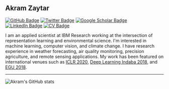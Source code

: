## Akram Zaytar

[![GitHub Badge](https://img.shields.io/github/followers/akramz?style=social)](https://github.com/akramz?tab=followers)
[![Twitter Badge](https://img.shields.io/twitter/follow/akram__zaytar?style=social)](https://twitter.com/akramoz)
[![Google Scholar Badge](https://img.shields.io/badge/Google-Scholar-lightgrey)](https://scholar.google.com/citations?user=m1J5OaIAAAAJ&hl=en&authuser=1)
[![LinkedIn Badge](https://img.shields.io/badge/My-LinkedIn-blue)](https://www.linkedin.com/in/akramz/)
[![CV Badge](https://img.shields.io/badge/My-CV-critical)](https://www.notion.so/Resume-c2bda93fd82f462fb3982d31a7785aee)

I am an applied scientist at IBM Research working at the intersection of representation learning and environmental science. I'm interested in machine learning, computer vision, and climate change. I have research experience in weather forecasting, air quality monitoring, precision agriculture, and remote sensing applications. My work has been featured on international venues such as [ICLR 2020](https://www.cv4gc.org/cv4a2020/), [Deep Learning Indaba 2018](https://deeplearningindaba.com/2020/), and [EGU 2018](https://meetingorganizer.copernicus.org/EGU2018/EGU2018-19766.pdf). 

<!-- --- -->
<!-- ### Open-source Projects -->
<!-- - **PROJECT CATEGORY:** [PROJECT-1](https://github.com/akramz/project-1) | [PROJECT-2](https://github.com/akramz/project-2). -->
<!-- --- -->

---

![Akram's GitHub stats](https://github-readme-stats.vercel.app/api?username=akramz&hide=contribs,prs)
